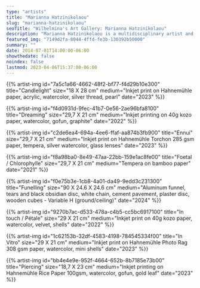 ```yaml
---
type: "artists"
title: "Marianna Hatzinikolaou"
slug: "marianna-hatzinikolaou"
seoTitle: "Wilhelmina's Art Gallery: Marianna Hatzinikolaou"
description: "Marianna Hatzinikolaou is a multidisciplinary artist and publisher who graduated from the Besançon School of Fine Arts. Her work consists of painting, drawing, collage, sculpture, photography, computer processing, and installations. Her most recent solo exhibition took place in Arles, France at the Cyrille Putman gallery in November 2023. She has completed a year long residency at the Cité Internationale des Arts in Paris, has extensively worked as art director and designer for the Greek press (To Vima, Cube Art Editions etc) and has exhibited her draw¬ings and publishing work in places such as the Rebecca Camhi gallery, the Benaki museum, the O Showroom (curated by Ghislaine Dantan), Vamiali’s contemporary art gallery and more. In addition, Marianna Hatzinikolaou has very recently presented Io and her Nice Outfits, (artist books that blend Greek mythology with infographics and collage) at the Consortium Museum in Dijon, France. As well as, a selection of the artist’s works on paper and sculptures have just been exhibited in a solo presentation at the Table d’ Immediats, Publications pour l’Art Contemporain in Arles. She lives and works between France and Greece."
featured_img: "7149d2fa-8044-4ffd-fe3b-130392b50000"
summary: ""
date: 2014-07-01T14:00:00-06:00
showthedate: false
noindex: false
lastmod: 2023-04-06T15:37:00-06:00
---
```


{{% artist-img id="7a5c1a66-4662-48f2-bf77-f4d29b10e300" title="Candlelight" size="18 X 28 cm" medium="Inkjet print on Hahnemühle paper, acrylic, watercolor, silver thread, pearl" date="2023" %}}

{{% artist-img id="f4d0931d-9fec-41b7-0e56-2ae96bfa8100" title="Dreaming" size="29,7 X 21 cm" medium="Inkjet printing on 40g kozo paper, watercolor, gofun, graphite" date="2022" %}}

{{% artist-img id="c2de6ea4-694a-4ee6-ffaf-aa874b3fb900" title="Ennui" size="29,7 X 21 cm" medium="Inkjet print on Hahnemühle Torchon 285 gsm paper, tempera, silver watercolor, glass lenses" date="2023" %}}

{{% artist-img id="f8a98ba0-8e49-47aa-22bb-159e1ac8fe00" title="Foetal / Chlorophylle" size="29,7 X 21 cm" medium="Tempera on bamboo paper" date="2021" %}}

{{% artist-img id="f0e75b3e-1cb8-4a01-da49-9edd3c231300" title="Funelling" size="90 X 24.6 X 24.6 cm" medium="Aluminum funnel, tears and black obsidian disc, white chain, cement pavement, plaster disc, wooden cubes - Variable H (ground/ceiling)" date="2024" %}}

{{% artist-img id="9270b7ac-d533-478a-c4b5-cc5bc6917100" title="In touch / Pétale" size="29 X 21 cm" medium="Inkjet print on 40g kozo paper, watercolor, velvet, shells" date="2022" %}}

{{% artist-img id="1c62153b-32df-4583-4198-784545334f00" title="In Vitro" size="29 X 21 cm" medium="Inkjet print on Hahnemühle Photo Rag 308 gsm paper, watercolor, mini shells" date="2023" %}}

{{% artist-img id="bb4e4e9e-952f-4664-652b-8b7185e73b00" title="Piercing" size="18,7 X 23 cm" medium="Inkjet printing on Hahnemühle Rice Paper 100gsm, watercolor, gofun, gold leaf" date="2023" %}}
